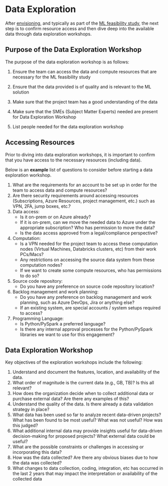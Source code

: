 # Data Exploration

After [envisioning](./ml-problem-formulation-envisioning.md), and typically as part of the [ML feasibility study](./ml-feasibility-study.md), the next step is to confirm resource access and then dive deep into the available data through data exploration workshops.

## Purpose of the Data Exploration Workshop

The purpose of the data exploration workshop is as follows:

1. Ensure the team can access the data and compute resources that are necessary for the ML feasibility study

2. Ensure that the data provided is of quality and is relevant to the ML solution

3. Make sure that the project team has a good understanding of the data

4. Make sure that the SMEs (Subject Matter Experts) needed are present for Data Exploration Workshop

5. List people needed for the data exploration workshop

## Accessing Resources

Prior to diving into data exploration workshops, it is important to confirm that you have access to the necessary resources (including data).

Below is an **example** list of questions to consider before starting a data exploration workshop.

1. What are the requirements for an account to be set up in order for the team to access data and compute resources?
2. Are there security requirements around accessing resources (Subscriptions, Azure Resources, project management, etc.) such as VPN, 2FA, jump boxes, etc.?
3. Data access:
    * Is it on-prem or on Azure already?
    * If it is on-prem, can we move the needed data to Azure under the appropriate subscription? Who has permission to move the data?
    * Is the data access approved from a legal/compliance perspective?
4. Computation:
    * Is a VPN needed for the project team to access these computation nodes (Virtual Machines, Databricks clusters, etc) from their work PCs/Macs?
    * Any restrictions on accessing the source data system from these computation nodes?
    * If we want to create some compute resources, who has permissions to do so?
5. Source code repository:
    * Do you have any preference on source code repository location?
6. Backlog management and work planning:
    * Do you have any preference on backlog management and work planning, such as Azure DevOps, Jira or anything else?
    * If an existing system, are special accounts / system setups required to access?
7. Programming Language:
    * Is Python/PySpark a preferred language?
    * Is there any internal approval processes for the Python/PySpark libraries we want to use for this engagement?

## Data Exploration Workshop

Key objectives of the exploration workshops include the following:

1. Understand and document the features, location, and availability of the data.
2. What order of magnitude is the current data (e.g., GB, TB)? Is this all relevant?
3. How does the organization decide when to collect additional data or purchase external data? Are there any examples of this?
4. Understand the quality of the data. Is there already a data validation strategy in place?
5. What data has been used so far to analyze recent data-driven projects? What has been found to be most useful? What was not useful? How was this judged?
6. What additional internal data may provide insights useful for data-driven decision-making for proposed projects? What external data could be useful?
7. What are the possible constraints or challenges in accessing or incorporating this data?
8. How was the data collected? Are there any obvious biases due to how the data was collected?
9. What changes to data collection, coding, integration, etc has occurred in the last 2 years that may impact the interpretation or availability of the collected data
